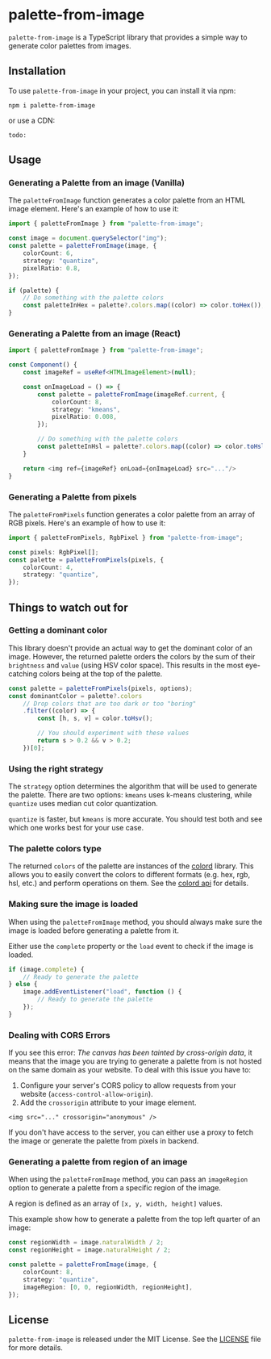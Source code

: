 # palette-from-image

`palette-from-image` is a TypeScript library that provides a simple way to generate color palettes from images.

## Installation

To use `palette-from-image` in your project, you can install it via npm:

```
npm i palette-from-image
```

or use a CDN:

```
todo:
```

## Usage

### Generating a Palette from an image (Vanilla)

The `paletteFromImage` function generates a color palette from an HTML image element. Here's an example of how to use it:

```typescript
import { paletteFromImage } from "palette-from-image";

const image = document.querySelector("img");
const palette = paletteFromImage(image, {
    colorCount: 6,
    strategy: "quantize",
    pixelRatio: 0.8,
});

if (palette) {
    // Do something with the palette colors
    const paletteInHex = palette?.colors.map((color) => color.toHex());
}
```

### Generating a Palette from an image (React)

```typescript
import { paletteFromImage } from "palette-from-image";

const Component() {
    const imageRef = useRef<HTMLImageElement>(null);

    const onImageLoad = () => {
        const palette = paletteFromImage(imageRef.current, {
            colorCount: 8,
            strategy: "kmeans",
            pixelRatio: 0.008,
        });

        // Do something with the palette colors
        const paletteInHsl = palette?.colors.map((color) => color.toHslString());
    }

    return <img ref={imageRef} onLoad={onImageLoad} src="..."/>
}

```

### Generating a Palette from pixels

The `paletteFromPixels` function generates a color palette from an array of RGB pixels. Here's an example of how to use it:

```typescript
import { paletteFromPixels, RgbPixel } from "palette-from-image";

const pixels: RgbPixel[];
const palette = paletteFromPixels(pixels, {
    colorCount: 4,
    strategy: "quantize",
});
```

## Things to watch out for

### Getting a dominant color

This library doesn't provide an actual way to get the dominant color of an image. However, the
returned palette orders the colors by the sum of their `brightness` and `value` (using HSV color
space). This results in the most eye-catching colors being at the top of the palette.

```typescript
const palette = paletteFromPixels(pixels, options);
const dominantColor = palette?.colors
    // Drop colors that are too dark or too "boring"
    .filter((color) => {
        const [h, s, v] = color.toHsv();

        // You should experiment with these values
        return s > 0.2 && v > 0.2;
    })[0];
```

### Using the right strategy

The `strategy` option determines the algorithm that will be used to generate the palette. There are
two options: `kmeans` uses k-means clustering, while `quantize` uses median cut color quantization.

`quantize` is faster, but `kmeans` is more accurate. You should test both and see which one works best for your use case.

### The palette colors type

The returned `colors` of the palette are instances of the [colord](https://github.com/omgovich/colord)
library. This allows you to easily convert the colors to different formats (e.g. hex, rgb, hsl,
etc.) and perform operations on them. See the [colord api](https://github.com/omgovich/colord#api)
for details.

### Making sure the image is loaded

When using the `paletteFromImage` method, you should always make sure the image is loaded before generating a palette from it.

Either use the `complete` property or the `load` event to check if the image is loaded.

```typescript
if (image.complete) {
    // Ready to generate the palette
} else {
    image.addEventListener("load", function () {
        // Ready to generate the palette
    });
}
```

### Dealing with CORS Errors

If you see this error: _The canvas has been tainted by cross-origin data_, it means that the image
you are trying to generate a palette from is not hosted on the same domain as your website. To deal
with this issue you have to:

1. Configure your server's CORS policy to allow requests from your website (`access-control-allow-origin`).
2. Add the `crossorigin` attribute to your image element.

```
<img src="..." crossorigin="anonymous" />
```

If you don't have access to the server, you can either use a proxy to fetch the image or generate the palette from pixels in backend.

### Generating a palette from region of an image

When using the `paletteFromImage` method, you can pass an `imageRegion` option to generate a palette from a specific region of the image.

A region is defined as an array of `[x, y, width, height]` values.

This example show how to generate a palette from the top left quarter of an image:

```typescript
const regionWidth = image.naturalWidth / 2;
const regionHeight = image.naturalHeight / 2;

const palette = paletteFromImage(image, {
    colorCount: 8,
    strategy: "quantize",
    imageRegion: [0, 0, regionWidth, regionHeight],
});
```

## License

`palette-from-image` is released under the MIT License. See the [LICENSE](./LICENSE) file for more details.
